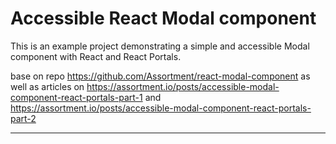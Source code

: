 # Accessible React Modal component

This is an example project demonstrating a simple and accessible Modal component with React and React Portals.

base on repo <https://github.com/Assortment/react-modal-component> as well as 
articles on <https://assortment.io/posts/accessible-modal-component-react-portals-part-1> and <https://assortment.io/posts/accessible-modal-component-react-portals-part-2>

---
